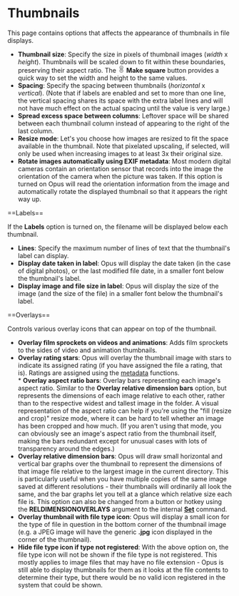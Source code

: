 # Thumbnails

This page contains options that affects the appearance of thumbnails in file displays.

- **Thumbnail size**: Specify the size in pixels of thumbnail images (*width* x *height*). Thumbnails will be scaled down to fit within these boundaries, preserving their aspect ratio. The ![](/Manual/images/media/13/pathlink-linked.png) **Make square** button provides a quick way to set the width and height to the same values.
- **Spacing**: Specify the spacing between thumbnails (*horizontal* x *vertical*). (Note that if labels are enabled and set to more than one line, the vertical spacing shares its space with the extra label lines and will not have much effect on the actual spacing until the value is very large.)
- **Spread excess space between columns**: Leftover space will be shared between each thumbnail column instead of appearing to the right of the last column.
- **Resize mode**: Let's you choose how images are resized to fit the space available in the thumbnail. Note that pixelated upscaling, if selected, will only be used when increasing images to at least 3x their original size.
- **Rotate images automatically using EXIF metadata**: Most modern digital cameras contain an orientation sensor that records into the image the orientation of the camera when the picture was taken. If this option is turned on Opus will read the orientation information from the image and automatically rotate the displayed thumbnail so that it appears the right way up.

  
==Labels==

If the **Labels** option is turned on, the filename will be displayed below each thumbnail.

- **Lines**: Specify the maximum number of lines of text that the thumbnail's label can display.
- **Display date taken in label**: Opus will display the date taken (in the case of digital photos), or the last modified file date, in a smaller font below the thumbnail's label.
- **Display image and file size in label**: Opus will display the size of the image (and the size of the file) in a smaller font below the thumbnail's label.

  
==Overlays==

Controls various overlay icons that can appear on top of the thumbnail.

- **Overlay film sprockets on videos and animations**: Adds film sprockets to the sides of video and animation thumbnails.
- **Overlay rating stars**: Opus will overlay the thumbnail image with stars to indicate its assigned rating (if you have assigned the file a rating, that is). Ratings are assigned using the [metadata](/Manual/file_operations/editing_metadata/RAEDME.md) functions.  
  \* **Overlay aspect ratio bars**: Overlay bars representing each image's aspect ratio. Similar to the **Overlay relative dimension bars** option, but represents the dimensions of each image relative to each other, rather than to the respective widest and tallest image in the folder. A visual representation of the aspect ratio can help if you're using the "fill (resize and crop)" resize mode, where it can be hard to tell whether an image has been cropped and how much. (If you aren't using that mode, you can obviously see an image's aspect ratio from the thumbnail itself, making the bars redundant except for unusual cases with lots of transparency around the edges.)
- **Overlay relative dimension bars**: Opus will draw small horizontal and vertical bar graphs over the thumbnail to represent the dimensions of that image file relative to the largest image in the current directory. This is particularly useful when you have multiple copies of the same image saved at different resolutions - their thumbnails will ordinarily all look the same, and the bar graphs let you tell at a glance which relative size each file is. This option can also be changed from a button or hotkey using the **RELDIMENSIONOVERLAYS** argument to the internal **[Set](/Manual/reference/command_reference/internal_commands/set.md)** command.
- **Overlay thumbnail with file type icon**: Opus will display a small icon for the type of file in question in the bottom corner of the thumbnail image (e.g. a JPEG image will have the generic **.jpg** icon displayed in the corner of the thumbnail).
- **Hide file type icon if type not registered**: With the above option on, the file type icon will not be shown if the file type is not registered. This mostly applies to image files that may have no file extension - Opus is still able to display thumbnails for them as it looks at the file contents to determine their type, but there would be no valid icon registered in the system that could be shown.
